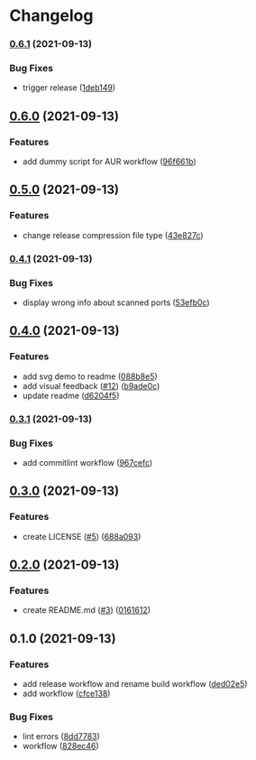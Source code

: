 # Changelog

### [0.6.1](https://www.github.com/joshmuente/knockson/compare/v0.6.0...v0.6.1) (2021-09-13)


### Bug Fixes

* trigger release ([1deb149](https://www.github.com/joshmuente/knockson/commit/1deb14964f2afb545faf8a753d64622efd21ef9e))

## [0.6.0](https://www.github.com/joshmuente/knockson/compare/v0.5.0...v0.6.0) (2021-09-13)


### Features

* add dummy script for AUR workflow ([96f661b](https://www.github.com/joshmuente/knockson/commit/96f661b3f1ccb0e7eb35c201b688a79b321a36eb))

## [0.5.0](https://www.github.com/joshmuente/knockson/compare/v0.4.1...v0.5.0) (2021-09-13)


### Features

* change release compression file type ([43e827c](https://www.github.com/joshmuente/knockson/commit/43e827cf37152fb50d97a4a0869f286b3d13c37f))

### [0.4.1](https://www.github.com/joshmuente/knockson/compare/v0.4.0...v0.4.1) (2021-09-13)


### Bug Fixes

* display wrong info about scanned ports ([53efb0c](https://www.github.com/joshmuente/knockson/commit/53efb0cec286355d28cae3833d4555ade0cbaa53))

## [0.4.0](https://www.github.com/joshmuente/knockson/compare/v0.3.1...v0.4.0) (2021-09-13)


### Features

* add svg demo to readme ([088b8e5](https://www.github.com/joshmuente/knockson/commit/088b8e5d1573b35da2de1ddde3aefd52c0e97880))
* add visual feedback ([#12](https://www.github.com/joshmuente/knockson/issues/12)) ([b9ade0c](https://www.github.com/joshmuente/knockson/commit/b9ade0cdbc74f22f2372d8a6ee2d756bcfcda23e))
* update readme ([d6204f5](https://www.github.com/joshmuente/knockson/commit/d6204f590854657cac763192969033e110726b90))

### [0.3.1](https://www.github.com/joshmuente/knockson/compare/v0.3.0...v0.3.1) (2021-09-13)


### Bug Fixes

* add commitlint workflow ([967cefc](https://www.github.com/joshmuente/knockson/commit/967cefc629ba528c8ece4afba1d6aa523bf9b37f))

## [0.3.0](https://www.github.com/joshmuente/knockson/compare/v0.2.0...v0.3.0) (2021-09-13)


### Features

* create LICENSE ([#5](https://www.github.com/joshmuente/knockson/issues/5)) ([688a093](https://www.github.com/joshmuente/knockson/commit/688a093b0bedf82b0041355ed7a47c40cc4babbe))

## [0.2.0](https://www.github.com/joshmuente/knockson/compare/v0.1.0...v0.2.0) (2021-09-13)


### Features

* create README.md ([#3](https://www.github.com/joshmuente/knockson/issues/3)) ([0161612](https://www.github.com/joshmuente/knockson/commit/01616129c6bbe5bf86d30a349b3325d55f0e07b6))

## 0.1.0 (2021-09-13)


### Features

* add release workflow and rename build workflow ([ded02e5](https://www.github.com/joshmuente/knockson/commit/ded02e5e541a36a0b1f62424a8685b14b41787fa))
* add workflow ([cfce138](https://www.github.com/joshmuente/knockson/commit/cfce138337df98677a22c6289330b02791e2a9ca))


### Bug Fixes

* lint errors ([8dd7783](https://www.github.com/joshmuente/knockson/commit/8dd77834f6bb0b1640c4cbdd306221a4d00066a4))
* workflow ([828ec46](https://www.github.com/joshmuente/knockson/commit/828ec46c09f372566f90da0e00554736b9ab58d3))
